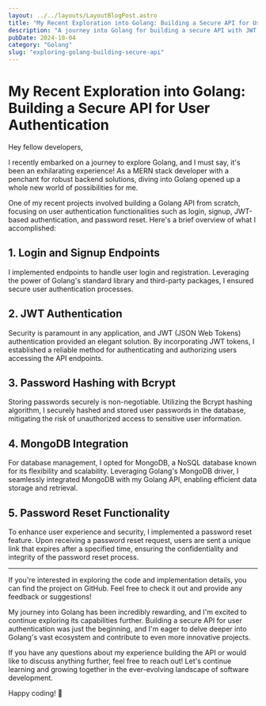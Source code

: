 ```yaml
---
layout: ../../layouts/LayoutBlogPost.astro
title: "My Recent Exploration into Golang: Building a Secure API for User Authentication"
description: "A journey into Golang for building a secure API with JWT authentication, password hashing, and MongoDB integration."
pubDate: 2024-10-04
category: "Golang"
slug: "exploring-golang-building-secure-api"
---
```


# My Recent Exploration into Golang: Building a Secure API for User Authentication

Hey fellow developers,

I recently embarked on a journey to explore Golang, and I must say, it's been an exhilarating experience! As a MERN stack developer with a penchant for robust backend solutions, diving into Golang opened up a whole new world of possibilities for me.

One of my recent projects involved building a Golang API from scratch, focusing on user authentication functionalities such as login, signup, JWT-based authentication, and password reset. Here's a brief overview of what I accomplished:

## 1. Login and Signup Endpoints
I implemented endpoints to handle user login and registration. Leveraging the power of Golang's standard library and third-party packages, I ensured secure user authentication processes.

## 2. JWT Authentication
Security is paramount in any application, and JWT (JSON Web Tokens) authentication provided an elegant solution. By incorporating JWT tokens, I established a reliable method for authenticating and authorizing users accessing the API endpoints.

## 3. Password Hashing with Bcrypt
Storing passwords securely is non-negotiable. Utilizing the Bcrypt hashing algorithm, I securely hashed and stored user passwords in the database, mitigating the risk of unauthorized access to sensitive user information.

## 4. MongoDB Integration
For database management, I opted for MongoDB, a NoSQL database known for its flexibility and scalability. Leveraging Golang's MongoDB driver, I seamlessly integrated MongoDB with my Golang API, enabling efficient data storage and retrieval.

## 5. Password Reset Functionality
To enhance user experience and security, I implemented a password reset feature. Upon receiving a password reset request, users are sent a unique link that expires after a specified time, ensuring the confidentiality and integrity of the password reset process.

---

If you're interested in exploring the code and implementation details, you can find the project on GitHub. Feel free to check it out and provide any feedback or suggestions!

My journey into Golang has been incredibly rewarding, and I'm excited to continue exploring its capabilities further. Building a secure API for user authentication was just the beginning, and I'm eager to delve deeper into Golang's vast ecosystem and contribute to even more innovative projects.

If you have any questions about my experience building the API or would like to discuss anything further, feel free to reach out! Let's continue learning and growing together in the ever-evolving landscape of software development.

Happy coding! 🚀
